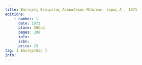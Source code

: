 ```yaml
---
title: Επετηρίς Εταιρείας Λευκαδικών Μελετών, τόμος Α΄, 1971
editions:
    - number: 1
      date: 1972
      place: Αθήνα
      pages: 288
      info: 
      isbn: 
      price: 25
tag: [ Επετηρίδες ]
info: 
---
```

